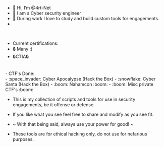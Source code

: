 - 👋 Hi, I’m @4rt-Net
- 👀 I am a Cyber security engineer
- 🌱 During work I love to study and build custom tools for engagements.
- 
<br>

- Current certifications: 
- :lock: Many :)
- :lock:CTIA:lock:

<br>
- CTF's Done: <br>
- :space_invader: Cyber Apocalypse (Hack the Box)
- :snowflake:     Cyber Santa      (Hack the Box)
- :boom: Nahamcon :boom:
- :boom: Misc private CTF's :boom:

<br>

- This is my collection of scripts and tools for use in security engagements, be it offense or defense.
- If you like what you see feel free to share and modify as you see fit.

- ~ With that being said, always use your power for good! ~
- These tools are for ethical hacking only, do not use for nefarious purposes. 



<!---
4rt-Net/4rt-Net is a ✨ special ✨ repository because its `README.md` (this file) appears on your GitHub profile.
You can click the Preview link to take a look at your changes.
--->
